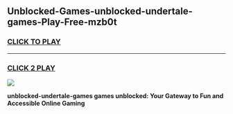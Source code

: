 
## Unblocked-Games-unblocked-undertale-games-Play-Free-mzb0t
<h3>
<a href="https://premium76.site?title=unblocked-undertale-games&ref=17A">CLICK TO PLAY</a></h3>
<hr>

<h3>
<a href="https://premium76.site?title=unblocked-undertale-games&ref=17A">CLICK 2 PLAY</a>
  
</h3>

<a href="https://premium76.site?title=unblocked-undertale-games&ref=17A"><img src="https://clearcache.store/games.png"></a>


**unblocked-undertale-games games unblocked: Your Gateway to Fun and Accessible Online Gaming**
